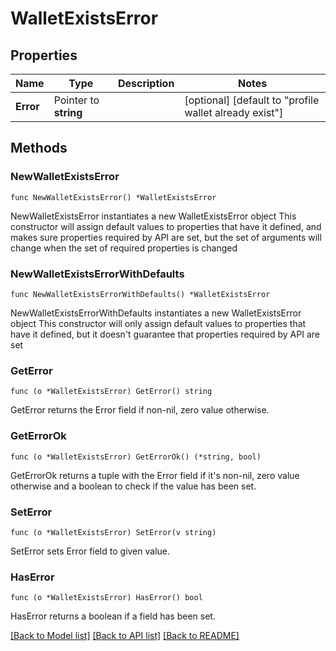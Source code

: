 # WalletExistsError

## Properties

Name | Type | Description | Notes
------------ | ------------- | ------------- | -------------
**Error** | Pointer to **string** |  | [optional] [default to "profile wallet already exist"]

## Methods

### NewWalletExistsError

`func NewWalletExistsError() *WalletExistsError`

NewWalletExistsError instantiates a new WalletExistsError object
This constructor will assign default values to properties that have it defined,
and makes sure properties required by API are set, but the set of arguments
will change when the set of required properties is changed

### NewWalletExistsErrorWithDefaults

`func NewWalletExistsErrorWithDefaults() *WalletExistsError`

NewWalletExistsErrorWithDefaults instantiates a new WalletExistsError object
This constructor will only assign default values to properties that have it defined,
but it doesn't guarantee that properties required by API are set

### GetError

`func (o *WalletExistsError) GetError() string`

GetError returns the Error field if non-nil, zero value otherwise.

### GetErrorOk

`func (o *WalletExistsError) GetErrorOk() (*string, bool)`

GetErrorOk returns a tuple with the Error field if it's non-nil, zero value otherwise
and a boolean to check if the value has been set.

### SetError

`func (o *WalletExistsError) SetError(v string)`

SetError sets Error field to given value.

### HasError

`func (o *WalletExistsError) HasError() bool`

HasError returns a boolean if a field has been set.


[[Back to Model list]](../README.md#documentation-for-models) [[Back to API list]](../README.md#documentation-for-api-endpoints) [[Back to README]](../README.md)


